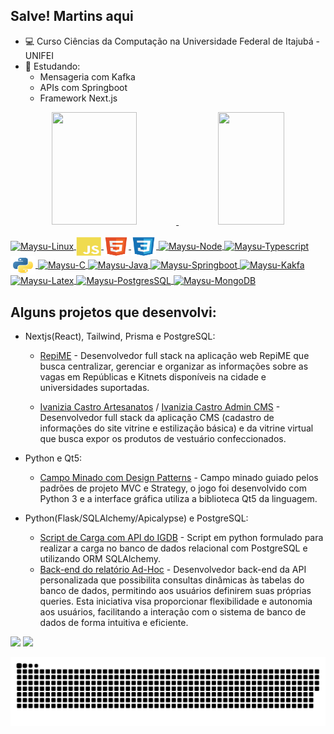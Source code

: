 ## Salve! Martins aqui

- 💻 Curso Ciências da Computação na Universidade Federal de Itajubá - UNIFEI
- 🌱 Estudando:
  - Mensageria com Kafka
  - APIs com Springboot
  - Framework Next.js

<div align="center">
  <a href="https://github.com/MatMB115">
  <img height="180em" width="52%" src="https://github-readme-stats-new-beta.vercel.app/api?username=MatMB115&show_icons=true&theme=dark&include_all_commits=false&count_private=true"/>
  <img height="180em" width="46%" src="https://github-readme-stats-new-beta.vercel.app/api/top-langs/?username=MatMB115&layout=compact&langs_count=6&theme=dark"/>
</div>
  
</div>

<div style="display: inline_block"><br>
  <a href="https://www.linux.org/" target="_blank" rel="noreferrer">
    <img align="center" alt="Maysu-Linux" height="30" width="40" src="https://cdn.jsdelivr.net/gh/devicons/devicon/icons/linux/linux-original.svg">
  </a>
  <a href="https://developer.mozilla.org/pt-BR/docs/Web/JavaScript" target="_blank" rel="noreferrer">
    <img align="center" alt="Maysu-Js" height="30" width="40" src="https://raw.githubusercontent.com/devicons/devicon/master/icons/javascript/javascript-plain.svg">
  </a>
  <a href="https://developer.mozilla.org/pt-BR/docs/Web/HTML" target="_blank" rel="noreferrer">
    <img align="center" alt="Maysu-HTML" height="30" width="40" src="https://raw.githubusercontent.com/devicons/devicon/master/icons/html5/html5-original.svg">
  </a>
  <a href="https://developer.mozilla.org/pt-BR/docs/Web/CSS" target="_blank" rel="noreferrer">
    <img align="center" alt="Maysu-CSS" height="30" width="40" src="https://raw.githubusercontent.com/devicons/devicon/master/icons/css3/css3-original.svg">
  </a>
  <a href="https://nodejs.org/en" target="_blank" rel="noreferrer">
    <img align="center" alt="Maysu-Node" height="30" width="40" src="https://cdn.jsdelivr.net/gh/devicons/devicon/icons/nodejs/nodejs-original.svg" />
  </a>
  <a href="https://www.typescriptlang.org/p" target="_blank" rel="noreferrer">
    <img align="center" alt="Maysu-Typescript" height="30" width="40" src="https://cdn.jsdelivr.net/gh/devicons/devicon/icons/typescript/typescript-original.svg">
  </a>
  <a href="https://www.python.org/" target="_blank" rel="noreferrer">
    <img align="center" alt="Maysu-Python" height="30" width="40" src="https://raw.githubusercontent.com/devicons/devicon/master/icons/python/python-original.svg">
  </a>
  <a href="https://pt.wikipedia.org/wiki/C_(linguagem_de_programa%C3%A7%C3%A3o)" target="_blank" rel="noreferrer">
    <img align="center" alt="Maysu-C" height="30" width="40" src="https://cdn.jsdelivr.net/gh/devicons/devicon/icons/c/c-original.svg">
  </a>
  <a href="https://www.java.com/pt-BR/" target="_blank" rel="noreferrer">
    <img align="center" alt="Maysu-Java" height="30" width="40" src="https://cdn.jsdelivr.net/gh/devicons/devicon/icons/java/java-original.svg">
  </a>
  <a href="https://spring.io/projects/spring-boot" target="_blank" rel="noreferrer">
    <img align="center" alt="Maysu-Springboot" height="30" width="40" src="https://cdn.jsdelivr.net/gh/devicons/devicon/icons/spring/spring-original.svg">
  </a>
  <a href="https://kafka.apache.org/" target="_blank" rel="noreferrer">
    <img align="center" alt="Maysu-Kakfa" height="30" width="40" src="https://cdn.jsdelivr.net/gh/devicons/devicon/icons/apachekafka/apachekafka-original.svg">
  </a>
  <a href="https://www.latex-project.org/" target="_blank" rel="noreferrer">
    <img align="center" alt="Maysu-Latex" height="30" width="40" src="https://cdn.jsdelivr.net/gh/devicons/devicon/icons/latex/latex-original.svg">
  </a>
  <a href="https://www.postgresql.org/" target="_blank" rel="noreferrer">
    <img align="center" alt="Maysu-PostgresSQL" height="30" width="40" src="https://cdn.jsdelivr.net/gh/devicons/devicon/icons/postgresql/postgresql-original-wordmark.svg">
  </a>
  <a href="https://www.mongodb.com/pt-br" target="_blank" rel="noreferrer">
    <img align="center" alt="Maysu-MongoDB" height="30" width="40" src="https://cdn.jsdelivr.net/gh/devicons/devicon/icons/mongodb/mongodb-original.svg">
  </a>
</div>


## Alguns projetos que desenvolvi:
- Nextjs(React), Tailwind, Prisma e PostgreSQL:
  - [RepiME](https://repime-web.vercel.app) - Desenvolvedor full stack na aplicação web RepiME que busca centralizar, gerenciar e organizar as informações sobre as vagas em Repúblicas e Kitnets disponı́veis na cidade e universidades suportadas.
    
  - [Ivanizia Castro Artesanatos](https://ivaniziacastro.shop) / [Ivanizia Castro Admin CMS](https://imgur.com/gallery/7vg5m1a) - Desenvolvedor full stack da aplicação CMS (cadastro de informações do site vitrine e estilização básica) e da vitrine virtual que busca expor os produtos de vestuário confeccionados.

- Python e Qt5:
  - [Campo Minado com Design Patterns](https://github.com/MatMB115/minesweeper_mvc_patterns_com221) - Campo minado guiado pelos padrões de projeto MVC e Strategy, o jogo foi desenvolvido com Python 3 e a interface gráfica utiliza a biblioteca Qt5 da linguagem.
- Python(Flask/SQLAlchemy/Apicalypse) e PostgreSQL:
  - [Script de Carga com API do IGDB](https://github.com/MatMB115/script_carga_igdb) - Script em python formulado para realizar a carga no banco de dados relacional com PostgreSQL e utilizando ORM SQLAlchemy.
  - [Back-end do relatório Ad-Hoc]() - Desenvolvedor back-end da API personalizada que possibilita consultas dinâmicas às tabelas do banco de dados, permitindo aos usuários definirem suas próprias queries. Esta iniciativa visa proporcionar flexibilidade e autonomia aos usuários, facilitando a interação com o sistema de banco de dados de forma intuitiva e eficiente.
  
</div>
<a href = "mailto:matmb@unifei.edu.br"><img src="https://img.shields.io/badge/-Gmail-%23333?style=for-the-badge&logo=gmail&logoColor=white" target="_blank"></a>
<a href="https://www.linkedin.com/in/matmb/" target="_blank"><img src="https://img.shields.io/badge/-LinkedIn-%230077B5?style=for-the-badge&logo=linkedin&logoColor=white" target="_blank"></a>

  ![Snake animation](https://raw.githubusercontent.com/MatMB115/MatMB115/output/github-contribution-grid-snake-dark.svg)
</div>
